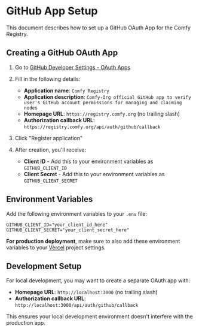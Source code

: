 # GitHub App Setup

This document describes how to set up a GitHub OAuth App for the Comfy Registry.

## Creating a GitHub OAuth App

1. Go to [GitHub Developer Settings - OAuth Apps](https://github.com/settings/applications/new)

2. Fill in the following details:
    - **Application name**: `Comfy Registry`
    - **Application description**: `Comfy-Org official GitHub app to verify user's GitHub account permissions for managing and claiming nodes`
    - **Homepage URL**: `https://registry.comfy.org` (no trailing slash)
    - **Authorization callback URL**: `https://registry.comfy.org/api/auth/github/callback`

3. Click "Register application"

4. After creation, you'll receive:
    - **Client ID** - Add this to your environment variables as `GITHUB_CLIENT_ID`
    - **Client Secret** - Add this to your environment variables as `GITHUB_CLIENT_SECRET`

## Environment Variables

Add the following environment variables to your `.env` file:

```
GITHUB_CLIENT_ID="your_client_id_here"
GITHUB_CLIENT_SECRET="your_client_secret_here"
```

**For production deployment**, make sure to also add these environment variables to your [Vercel](https://vercel.com/comfyui/registry-web/settings/environment-variables) project settings.

## Development Setup

For local development, you may want to create a separate OAuth app with:

- **Homepage URL**: `http://localhost:3000` (no trailing slash)
- **Authorization callback URL**: `http://localhost:3000/api/auth/github/callback`

This ensures your local development environment doesn't interfere with the production app.
